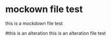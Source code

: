 # mockown file test
this is a mockdown file test

#this is an alteration 
this is an alteration file test